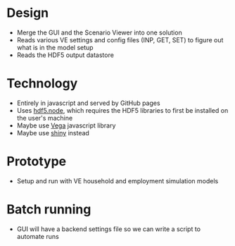 # Design
  - Merge the GUI and the Scenario Viewer into one solution
  - Reads various VE settings and config files (INP, GET, SET) to figure out what is in the model setup
  - Reads the HDF5 output datastore

# Technology
  - Entirely in javascript and served by GitHub pages
  - Uses [hdf5.node](https://github.com/HDF-NI/hdf5.node), which requires the HDF5 libraries to first be installed on the user's machine
  - Maybe use [Vega](https://vega.github.io/vega/) javascript library
  - Maybe use [shiny](https://shiny.rstudio.com/) instead

# Prototype
  - Setup and run with VE household and employment simulation models

# Batch running
  - GUI will have a backend settings file so we can write a script to automate runs